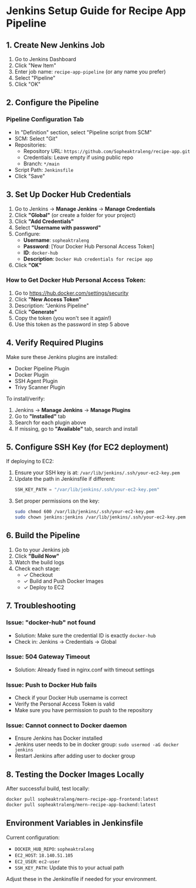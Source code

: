 # Jenkins Setup Guide for Recipe App Pipeline

## 1. Create New Jenkins Job

1. Go to Jenkins Dashboard
2. Click "New Item"
3. Enter job name: `recipe-app-pipeline` (or any name you prefer)
4. Select "Pipeline"
5. Click "OK"

## 2. Configure the Pipeline

### Pipeline Configuration Tab

-   In "Definition" section, select "Pipeline script from SCM"
-   SCM: Select "Git"
-   Repositories:
    -   Repository URL: `https://github.com/Sopheaktraleng/recipe-app.git`
    -   Credentials: Leave empty if using public repo
    -   Branch: `*/main`
-   Script Path: `Jenkinsfile`
-   Click "Save"

## 3. Set Up Docker Hub Credentials

1. Go to Jenkins → **Manage Jenkins** → **Manage Credentials**
2. Click **"Global"** (or create a folder for your project)
3. Click **"Add Credentials"**
4. Select **"Username with password"**
5. Configure:
    - **Username**: `sopheaktraleng`
    - **Password**: [Your Docker Hub Personal Access Token]
    - **ID**: `docker-hub`
    - **Description**: `Docker Hub credentials for recipe app`
6. Click **"OK"**

### How to Get Docker Hub Personal Access Token:

1. Go to https://hub.docker.com/settings/security
2. Click **"New Access Token"**
3. Description: "Jenkins Pipeline"
4. Click **"Generate"**
5. Copy the token (you won't see it again!)
6. Use this token as the password in step 5 above

## 4. Verify Required Plugins

Make sure these Jenkins plugins are installed:

-   Docker Pipeline Plugin
-   Docker Plugin
-   SSH Agent Plugin
-   Trivy Scanner Plugin

To install/verify:

1. Jenkins → **Manage Jenkins** → **Manage Plugins**
2. Go to **"Installed"** tab
3. Search for each plugin above
4. If missing, go to **"Available"** tab, search and install

## 5. Configure SSH Key (for EC2 deployment)

If deploying to EC2:

1. Ensure your SSH key is at: `/var/lib/jenkins/.ssh/your-ec2-key.pem`
2. Update the path in Jenkinsfile if different:
    ```groovy
    SSH_KEY_PATH = "/var/lib/jenkins/.ssh/your-ec2-key.pem"
    ```
3. Set proper permissions on the key:
    ```bash
    sudo chmod 600 /var/lib/jenkins/.ssh/your-ec2-key.pem
    sudo chown jenkins:jenkins /var/lib/jenkins/.ssh/your-ec2-key.pem
    ```

## 6. Build the Pipeline

1. Go to your Jenkins job
2. Click **"Build Now"**
3. Watch the build logs
4. Check each stage:
    - ✓ Checkout
    - ✓ Build and Push Docker Images
    - ✓ Deploy to EC2

## 7. Troubleshooting

### Issue: "docker-hub" not found

-   Solution: Make sure the credential ID is exactly `docker-hub`
-   Check in: Jenkins → Credentials → Global

### Issue: 504 Gateway Timeout

-   Solution: Already fixed in nginx.conf with timeout settings

### Issue: Push to Docker Hub fails

-   Check if your Docker Hub username is correct
-   Verify the Personal Access Token is valid
-   Make sure you have permission to push to the repository

### Issue: Cannot connect to Docker daemon

-   Ensure Jenkins has Docker installed
-   Jenkins user needs to be in docker group: `sudo usermod -aG docker jenkins`
-   Restart Jenkins after adding user to docker group

## 8. Testing the Docker Images Locally

After successful build, test locally:

```bash
docker pull sopheaktraleng/mern-recipe-app-frontend:latest
docker pull sopheaktraleng/mern-recipe-app-backend:latest
```

## Environment Variables in Jenkinsfile

Current configuration:

-   `DOCKER_HUB_REPO`: `sopheaktraleng`
-   `EC2_HOST`: `18.140.51.105`
-   `EC2_USER`: `ec2-user`
-   `SSH_KEY_PATH`: Update this to your actual path

Adjust these in the Jenkinsfile if needed for your environment.
